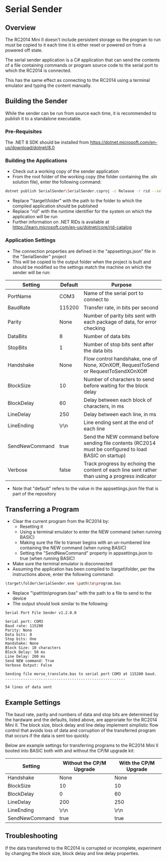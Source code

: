 # Serial Sender

## Overview

The RC2014 Mini II doesn't include persistent storage so the program to run must be copied to it each time it is either reset or powered on from a powered off state.

The serial sender application is a C# application that can send the contents of a file containing commands or program source code to the serial port to which the RC2014 is connected.

This has the same effect as connecting to the RC2014 using a terminal emulator and typing the content manually.

## Building the Sender

While the sender can be run from source each time, it is recommended to publish it to a standalone executable.

### Pre-Requisites

The .NET 8 SDK should be installed from https://dotnet.microsoft.com/en-us/download/dotnet/8.0

### Building the Applications

- Check out a working copy of the sender application
- From the root folder of the working copy (the folder containing the .sln solution file), enter the following command:

```bash
dotnet publish SerialSender\SerialSender.csproj -c Release -r rid --self-contained -o \target\folder
```

- Replace "\target\folder" with the path to the folder to which the compiled application should be published
- Replace "rid" with the runtime identifier for the system on which the application will be run
- Further information on .NET RIDs is available at https://learn.microsoft.com/en-us/dotnet/core/rid-catalog

### Application Settings

- The connection properties are defined in the "appsettings.json" file in the "SerialSender" project
- This will be copied to the output folder when the project is built and should be modified so the settings match the machine on which the sender will be run:

| Setting        | Default | Purpose                                                                                                |
| -------------- | ------- | ------------------------------------------------------------------------------------------------------ |
| PortName       | COM3    | Name of the serial port to connect to                                                                  |
| BaudRate       | 115200  | Transfer rate, in bits per second                                                                      |
| Parity         | None    | Number of parity bits sent with each package of data, for error checking                               |
| DataBits       | 8       | Number of data bits                                                                                    |
| StopBits       | 1       | Number of stop bits sent after the data bits                                                           |
| Handshake      | None    | Flow control handshake, one of None, XOnXOff, RequestToSend or RequestToSendXOnXOff                    |
| BlockSize      | 10      | Number of characters to send before waiting for the block delay                                        |
| BlockDelay     | 60      | Delay between each block of characters, in ms                                                          |
| LineDelay      | 250     | Delay between each line, in ms                                                                         |
| LineEnding     | \r\n    | Line ending sent at the end of each line                                                               |
| SendNewCommand | true    | Send the NEW command before sending file contents (RC2014 must be configured to load BASIC on startup) |
| Verbose        | false   | Track progress by echoing the content of each line sent rather than using a progress indicator         |

- Note that "default" refers to the value in the appsettings.json file that is part of the repository

## Transferring a Program

- Clear the current program from the RC2014 by:
  - Resetting it
  - Using a terminal emulator to enter the NEW command (when running BASIC)
  - Making sure the file to transer begins with an un-numbered line containing the NEW command (when runing BASIC)
  - Setting the "SendNewCommand" property in appsettings.json to true (when running BASIC)
- Make sure the terminal emulator is disconnected
- Assuming the application has been compiled to \target\folder, per the instructions above, enter the following command:

```bash
\target\folder\SerialSender.exe \path\to\program.bas
```

- Replace "\path\to\program.bas" with the path to a file to send to the device
- The output should look similar to the following:

```
Serial Port File Sender v1.2.0.0

Serial port: COM3
Baud rate: 115200
Parity: None
Data bits: 8
Stop bits: One
Handshake: None
Block Size: 10 characters
Block Delay: 50 ms
Line Delay: 200 ms
Send NEW command: True
Verbose Output: False

Sending file morse_translate.bas to serial port COM3 at 115200 baud.
......................................................

54 lines of data sent
```

## Example Settings

The baud rate, parity and numbers of data and stop bits are determined by the hardware and the defaults, listed above, are approriate for the RC2014 Mini II. The block size, block delay and line delay implement simplistic flow control that avoids loss of data and corruption of the transferred program that occurs if the data is sent too quickly.

Below are example settings for transferring programs to the RC2014 Mini II booted into BASIC both with and without the CP/M upgrade kit:

| Setting        | Without the CP/M Upgrade | With the CP/M Upgrade |
| -------------- | ------------------------ | --------------------- |
| Handshake      | None                     | None                  |
| BlockSize      | 10                       | 10                    |
| BlockDelay     | 0                        | 60                    |
| LineDelay      | 200                      | 250                   |
| LineEnding     | \r\n                     | \r\n                  |
| SendNewCommand | true                     | true                  |

## Troubleshooting

If the data transferred to the RC2014 is corrupted or incomplete, experiment by changing the block size, block delay and line delay properties.
